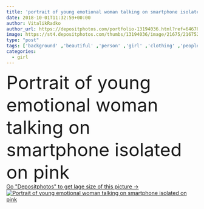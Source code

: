 ```yaml
---
title: 'portrait of young emotional woman talking on smartphone isolated on pink'
date: 2018-10-01T11:32:59+00:00
author: VitalikRadko
author_url: https://depositphotos.com/portfolio-13194036.html?ref=64678756
image: https://st4.depositphotos.com/thumbs/13194036/image/21675/216752476/api_thumb_450.jpg?forcejpeg=true
type: "post"
tags: ['background' ,'beautiful' ,'person' ,'girl' ,'clothing' ,'people' ,'portrait' ,'caucasian' ,'connection' ,'technology' ,'style' ,'pretty' ,'backdrop' ,'stylish' ,'woman' ,'communication' ,'conversation' ,'electronic' ,'mobility' ,'talk' ,'wireless' ,'network' ,'emotional' ,'clothes' ,'attractive' ,'eyeglasses' ,'casual' ,'gadget' ,'gesture' ,'Gesturing' ,'appliance' ,'smartphone' ,'copy space' ,'young adult' ,'Isolated On pink' ,'digital device' ]
categories: 
  - girl
---
```

<div aling="center">
            <font size="60"> Portrait of young emotional woman talking on smartphone isolated on pink</font>   
</div>
<div>
    <a href='https://depositphotos.com/216752476/stock-photo-portrait-young-emotional-woman-talking.html?ref=64678756' target=_blank > Go "Depositphotos" to get lage size of this picture ->
        <img href='https://depositphotos.com/216752476/stock-photo-portrait-young-emotional-woman-talking.html?ref=64678756' src='https://st4.depositphotos.com/13194036/21675/i/950/depositphotos_216752476-stock-photo-portrait-young-emotional-woman-talking.jpg?forcejpeg=true' alt='Portrait of young emotional woman talking on smartphone isolated on pink' >
    </a>
</div>
